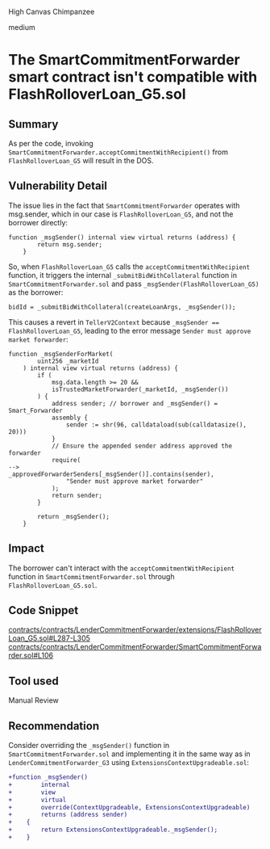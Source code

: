 High Canvas Chimpanzee

medium

# The  SmartCommitmentForwarder smart contract isn't compatible with FlashRolloverLoan_G5.sol

## Summary
As per the code, invoking `SmartCommitmentForwarder.acceptCommitmentWithRecipient()` from `FlashRolloverLoan_G5` will result in the DOS.

## Vulnerability Detail

The issue lies in the fact that `SmartCommitmentForwarder` operates with msg.sender, which in our case is `FlashRolloverLoan_G5`, and not the borrower directly:
```solidity
function _msgSender() internal view virtual returns (address) {
        return msg.sender;
    }
```

So, when `FlashRolloverLoan_G5` calls the `acceptCommitmentWithRecipient` function, it triggers the internal `_submitBidWithCollateral` function in `SmartCommitmentForwarder.sol` and pass `_msgSender(FlashRolloverLoan_G5)` as the borrower:
```solidity
bidId = _submitBidWithCollateral(createLoanArgs, _msgSender());
```

This causes a revert in `TellerV2Context` because `_msgSender == FlashRolloverLoan_G5`, leading to the error message `Sender must approve market forwarder`:
```solidity
function _msgSenderForMarket(
        uint256 _marketId
    ) internal view virtual returns (address) {
        if (
            msg.data.length >= 20 &&
            isTrustedMarketForwarder(_marketId, _msgSender())
        ) {
            address sender; // borrower and _msgSender() = Smart_Forwarder
            assembly {
                sender := shr(96, calldataload(sub(calldatasize(), 20)))
            }
            // Ensure the appended sender address approved the forwarder
            require(
-->             _approvedForwarderSenders[_msgSender()].contains(sender),
                "Sender must approve market forwarder" 
            );
            return sender;
        }

        return _msgSender();
    }
```

## Impact
The borrower can't interact with the `acceptCommitmentWithRecipient` function in `SmartCommitmentForwarder.sol` through `FlashRolloverLoan_G5.sol`.

## Code Snippet
[contracts/contracts/LenderCommitmentForwarder/extensions/FlashRolloverLoan_G5.sol#L287-L305](https://github.com/sherlock-audit/2024-04-teller-finance/blob/main/teller-protocol-v2-audit-2024/packages/contracts/contracts/LenderCommitmentForwarder/extensions/FlashRolloverLoan_G5.sol#L287-L305)
[contracts/contracts/LenderCommitmentForwarder/SmartCommitmentForwarder.sol#L106](https://github.com/sherlock-audit/2024-04-teller-finance/blob/main/teller-protocol-v2-audit-2024/packages/contracts/contracts/LenderCommitmentForwarder/SmartCommitmentForwarder.sol#L106)

## Tool used

Manual Review

## Recommendation

Consider overriding the `_msgSender()` function in `SmartCommitmentForwarder.sol` and implementing it in the same way as in `LenderCommitmentForwarder_G3` using `ExtensionsContextUpgradeable.sol`:
```diff
+function _msgSender()
+        internal
+        view
+        virtual
+        override(ContextUpgradeable, ExtensionsContextUpgradeable)
+        returns (address sender)
+    {
+        return ExtensionsContextUpgradeable._msgSender();
+    }    
```
